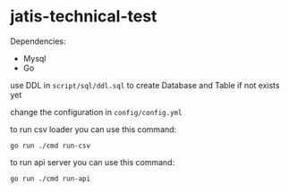 # jatis-technical-test

Dependencies:
* Mysql 
* Go

use DDL in `script/sql/ddl.sql` to create Database and Table if not exists yet

change the configuration in `config/config.yml`

to run csv loader you can use this command: 
```
go run ./cmd run-csv
```

to run api server you can use this command: 
```
go run ./cmd run-api
```
